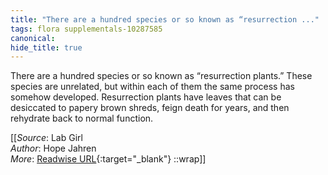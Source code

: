 ```yaml
---
title: "There are a hundred species or so known as “resurrection ..."
tags: flora supplementals-10287585
canonical: 
hide_title: true
---
```


There are a hundred species or so known as “resurrection plants.” These species are unrelated, but within each of them the same process has somehow developed. Resurrection plants have leaves that can be desiccated to papery brown shreds, feign death for years, and then rehydrate back to normal function.


[[_Source_: Lab Girl<br>
_Author_: Hope Jahren<br>
_More_: [Readwise URL](https://readwise.io/open/396905810){:target="_blank"}
::wrap]]